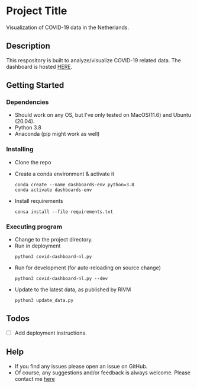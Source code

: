 # Project Title
Visualization of COVID-19 data in the Netherlands.

## Description
This respository is built to analyze/visualize COVID-19 related data. The dashboard is hosted [HERE](http://shriniwas26.ddns.net/covid-nl/).

## Getting Started

### Dependencies

* Should work on any OS, but I've only tested on MacOS(11.6) and Ubuntu (20.04).
* Python 3.8
* Anaconda (pip might work as well)

### Installing

* Clone the repo

* Create a conda environment & activate it
    ```{bash}
    conda create --name dashboards-env python=3.8
    conda activate dashboards-env
    ```

* Install requirements
    ```
    consa install --file requirements.txt
    ```

### Executing program

* Change to the project directory.
* Run in deployment
    ```{bash}
    python3 covid-dashboard-nl.py
    ```
* Run for development (for auto-reloading on source change)
    ```{bash}
    python3 covid-dashboard-nl.py --dev
    ```
* Update to the latest data, as published by RIVM
    ```{bash}
    python3 update_data.py
    ```

## Todos
- [ ] Add deployment instructions.

## Help
* If you find any issues please open an issue on GitHub.
* Of course, any suggestions and/or feedback is always welcome. Please contact me [here](shriniwas92@gmail.com)

<!-- ## Authors -->

<!-- ## Version History
-->

<!-- ## Acknowledgments

Inspiration, code snippets, etc.
* [awesome-readme](https://github.com/matiassingers/awesome-readme)
* [PurpleBooth](https://gist.github.com/PurpleBooth/109311bb0361f32d87a2)
* [dbader](https://github.com/dbader/readme-template)
* [zenorocha](https://gist.github.com/zenorocha/4526327)
* [fvcproductions](https://gist.github.com/fvcproductions/1bfc2d4aecb01a834b46) -->